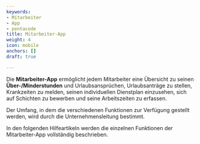 ```yaml
---
keywords:
- Mitarbeiter
- App
- pentacode
title: Mitarbeiter-App
weight: 4
icon: mobile
anchors: []
draft: true

---
```

Die **Mitarbeiter-App** ermöglicht jedem Mitarbeiter eine Übersicht zu seinen **Über-/Minderstunden** und Urlaubsansprüchen, Urlaubsanträge zu stellen, Krankzeiten zu melden, seinen individuellen Dienstplan einzusehen, sich auf Schichten zu bewerben und seine Arbeitszeiten zu erfassen.

Der Umfang, in dem die verschiedenen Funktionen zur Verfügung gestellt werden, wird durch die Unternehmensleitung bestimmt.

In den folgenden Hilfeartikeln werden die einzelnen Funktionen der Mitarbeiter-App vollständig beschrieben.